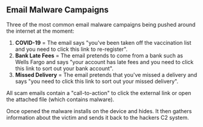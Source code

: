 ## Email Malware Campaigns

Three of the most common email malware campaigns being pushed around the internet at the moment:

1. **COVID-19** = The email says "you've been taken off the vaccination list and you need to click this link to re-register".
2. **Bank Late Fees** = The email pretends to come from a bank such as Wells Fargo and says "your account has late fees and you need to click this link to sort out your bank account".
3. **Missed Delivery** = The email pretends that you've missed a delivery and says "you need to click this link to sort out your missed delivery".

All scam emails contain a "call-to-action" to click the external link or open the attached file (which contains malware).

Once opened the malware installs on the device and hides. It then gathers information about the victim and sends it back to the hackers C2 system.
